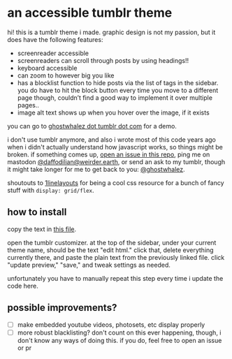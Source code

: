 # an accessible tumblr theme

hi! this is a tumblr theme i made. graphic design is not my passion, but it does have the following features:

- screenreader accessible
- screenreaders can scroll through posts by using headings!!
- keyboard accessible
- can zoom to however big you like
- has a blocklist function to hide posts via the list of tags in the sidebar. you do have to hit the block button every time you move to a different page though, couldn’t find a good way to implement it over multiple pages..
- image alt text shows up when you hover over the image, if it exists

you can go to [ghostwhalez dot tumblr dot com](https://ghostwhalez.tumblr.com) for a demo.

i don't use tumblr anymore, and also i wrote most of this code years ago when i didn't actually understand how javascript works, so things might be broken. if something comes up, [open an issue in this repo](https://github.com/stillnotstars/tungle/issues/new), ping me on mastodon [@daffodilian@weirder.earth](https://weirder.earth/@daffodilian), or send an ask to my tumblr, though it might take longer for me to get back to you: [@ghostwhalez](https://ghostwhalez.tumblr.com).

shoutouts to [1linelayouts](https://1linelayouts.glitch.me/) for being a cool css resource for a bunch of fancy stuff with `display: grid/flex`.

## how to install
copy the text in [this file](https://raw.githubusercontent.com/stillnotstars/tungle/main/theme.html).

open the tumblr customizer. at the top of the sidebar, under your current theme name, should be the text "edit html." click that, delete everything currently there, and paste the plain text from the previously linked file. click "update preview," "save," and tweak settings as needed.

unfortunately you have to manually repeat this step every time i update the code here.

## possible improvements?

- [ ] make embedded youtube videos, photosets, etc display properly
- [ ] more robust blacklisting? don't count on this ever happening, though, i don't know any ways of doing this. if you do, feel free to open an issue or pr
